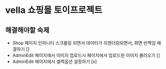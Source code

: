 # vella 쇼핑몰 토이프로젝트

## 해결해야할 숙제

- Shop 페이지 인피니티 스크롤링 되면서 데이터가 리렌더링되면서, 화면 반짝임 해결하기 []
- AdminEdit 페이지에서 이미지 업로드시 페이지에서 업로드된 이미지 불러오기 []
- AdminEdit 페이지에서 셀렉옵션 설정하기 [x]